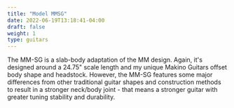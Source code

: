 ```yaml
---
title: "Model MMSG"
date: 2022-06-19T13:18:41-04:00
draft: false
weight: 1
type: guitars
---
```


The MM-SG is a slab-body adaptation of the MM design. Again, it's designed around a 24.75" scale length and my unique Makino Guitars offset body shape and headstock. However, the MM-SG features some major differences from other traditional guitar shapes and construction methods to result in a stronger neck/body joint - that means a stronger guitar with greater tuning stability and durability.